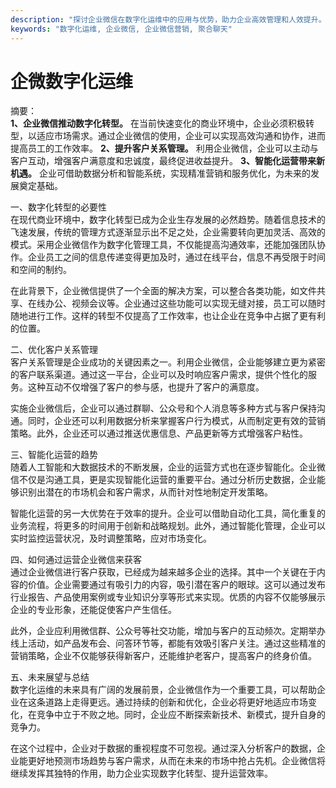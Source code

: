 ```yaml
---
description: "探讨企业微信在数字化运维中的应用与优势，助力企业高效管理和人效提升。"
keywords: "数字化运维, 企业微信, 企业微信营销, 聚合聊天"
---
```

# 企微数字化运维

摘要：  
**1、企业微信推动数字化转型。** 在当前快速变化的商业环境中，企业必须积极转型，以适应市场需求。通过企业微信的使用，企业可以实现高效沟通和协作，进而提高员工的工作效率。 **2、提升客户关系管理。** 利用企业微信，企业可以主动与客户互动，增强客户满意度和忠诚度，最终促进收益提升。 **3、智能化运营带来新机遇。** 企业可借助数据分析和智能系统，实现精准营销和服务优化，为未来的发展奠定基础。  

一、数字化转型的必要性  
在现代商业环境中，数字化转型已成为企业生存发展的必然趋势。随着信息技术的飞速发展，传统的管理方式逐渐显示出不足之处，企业需要转向更加灵活、高效的模式。采用企业微信作为数字化管理工具，不仅能提高沟通效率，还能加强团队协作。企业员工之间的信息传递变得更加及时，通过在线平台，信息不再受限于时间和空间的制约。

在此背景下，企业微信提供了一个全面的解决方案，可以整合各类功能，如文件共享、在线办公、视频会议等。企业通过这些功能可以实现无缝对接，员工可以随时随地进行工作。这样的转型不仅提高了工作效率，也让企业在竞争中占据了更有利的位置。

二、优化客户关系管理  
客户关系管理是企业成功的关键因素之一。利用企业微信，企业能够建立更为紧密的客户联系渠道。通过这一平台，企业可以及时响应客户需求，提供个性化的服务。这种互动不仅增强了客户的参与感，也提升了客户的满意度。

实施企业微信后，企业可以通过群聊、公众号和个人消息等多种方式与客户保持沟通。同时，企业还可以利用数据分析来掌握客户行为模式，从而制定更有效的营销策略。此外，企业还可以通过推送优惠信息、产品更新等方式增强客户粘性。

三、智能化运营的趋势  
随着人工智能和大数据技术的不断发展，企业的运营方式也在逐步智能化。企业微信不仅是沟通工具，更是实现智能化运营的重要平台。通过分析历史数据，企业能够识别出潜在的市场机会和客户需求，从而针对性地制定开发策略。

智能化运营的另一大优势在于效率的提升。企业可以借助自动化工具，简化重复的业务流程，将更多的时间用于创新和战略规划。此外，通过智能化管理，企业可以实时监控运营状况，及时调整策略，应对市场变化。

四、如何通过运营企业微信来获客  
通过企业微信进行客户获取，已经成为越来越多企业的选择。其中一个关键在于内容的价值。企业需要通过有吸引力的内容，吸引潜在客户的眼球。这可以通过发布行业报告、产品使用案例或专业知识分享等形式来实现。优质的内容不仅能够展示企业的专业形象，还能促使客户产生信任。

此外，企业应利用微信群、公众号等社交功能，增加与客户的互动频次。定期举办线上活动，如产品发布会、问答环节等，都能有效吸引客户关注。通过这些精准的营销策略，企业不仅能够获得新客户，还能维护老客户，提高客户的终身价值。

五、未来展望与总结  
数字化运维的未来具有广阔的发展前景，企业微信作为一个重要工具，可以帮助企业在这条道路上走得更远。通过持续的创新和优化，企业必将更好地适应市场变化，在竞争中立于不败之地。同时，企业应不断探索新技术、新模式，提升自身的竞争力。

在这个过程中，企业对于数据的重视程度不可忽视。通过深入分析客户的数据，企业能更好地预测市场趋势与客户需求，从而在未来的市场中抢占先机。企业微信将继续发挥其独特的作用，助力企业实现数字化转型、提升运营效率。
